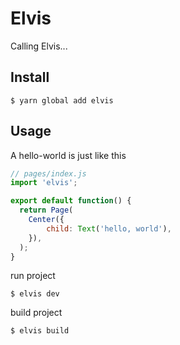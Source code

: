 # Elvis

Calling Elvis...


## Install

```
$ yarn global add elvis
```

## Usage

A hello-world is just like this

```js
// pages/index.js
import 'elvis';

export default function() {
  return Page(
	Center({
		child: Text('hello, world'),
	}),
  );
}
```

run project

```
$ elvis dev
```

build project

```
$ elvis build
```
